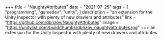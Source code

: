 +++
title = "NaughtyAttributes"
date = "2021-07-25"
tags = [
    "programming",
    "gamedev",
    "unity",
]
description = "an extension for the Unity Inspector with plenty of new drawers and attributes"
link = "https://github.com/dbrizov/NaughtyAttributes"
image = "https://unitylist.com/build/thumbs/dbrizov_naughtyattributes.jpg"
+++
an extension for the Unity Inspector with plenty of new drawers and attributes
